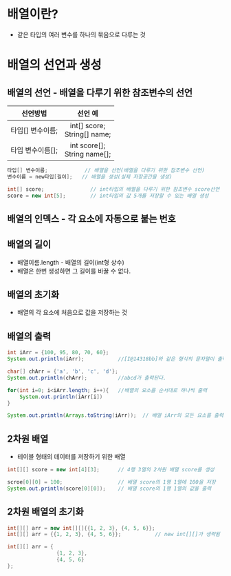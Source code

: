 # 배열이란?

- 같은 타입의 여러 변수를 하나의 묶음으로 다루는 것

# 배열의 선언과 생성

## 배열의 선언 - 배열을 다루기 위한 참조변수의 선언

|선언방법|선언 예|
|:---:|:---:|
|타입[] 변수이름;|int[] score;<br>String[] name;|
|타입 변수이름[];|int score[];<br>String name[];|

```java
타입[] 변수이름;            // 배열을 선언(배열을 다루기 위한 참조변수 선언)
변수이름 = new타입[길이];   // 배열을 생성(실제 저장공간을 생성)

int[] score;               // int타입의 배열을 다루기 위한 참조변수 score선언
score = new int[5];        // int타입의 값 5개를 저장할 수 있는 배열 생성
```

## 배열의 인덱스 - 각 요소에 자동으로 붙는 번호

## 배열의 길이
- 배열이름.length - 배열의 길이(int형 상수)
- 배열은 한번 생성하면 그 길이를 바꿀 수 없다.

## 배열의 초기화
- 배열의 각 요소에 처음으로 값을 저장하는 것

## 배열의 출력

```java
int iArr = {100, 95, 80, 70, 60};
System.out.println(iArr);           //[I@14318bb]와 같은 형식의 문자열이 출력된다.

char[] chArr = {'a', 'b', 'c', 'd'};
System.out.println(chArr);          //abcd가 출력된다.

for(int i=0; i<iArr.length; i++){   //배열의 요소를 순서대로 하나씩 출력
    System.out.println(iArr[i])
}

System.out.println(Arrays.toString(iArr));  // 배열 iArr의 모든 요소를 출력한다. [100, 95, 80, 70, 60]이 출력된다.
```

## 2차원 배열
- 테이블 형태의 데이터를 저장하기 위한 배열
```java
int[][] score = new int[4][3];      // 4행 3열의 2차원 배열 score를 생성

scroe[0][0] = 100;                  // 배열 score의 1행 1열에 100을 저장
System.out.println(score[0][0]);    // 배열 score의 1행 1열의 값을 출력
```

## 2차원 배열의 초기화

```java
int[][] arr = new int[][]{{1, 2, 3}, {4, 5, 6}};
int[][] arr = {{1, 2, 3}, {4, 5, 6}};           // new int[][]가 생략됨

int[][] arr = {
                {1, 2, 3},
                {4, 5, 6}
};
```

